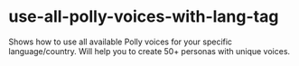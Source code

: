 # use-all-polly-voices-with-lang-tag
Shows how to use all available Polly voices for your specific language/country. Will help you to create 50+ personas with unique voices.
